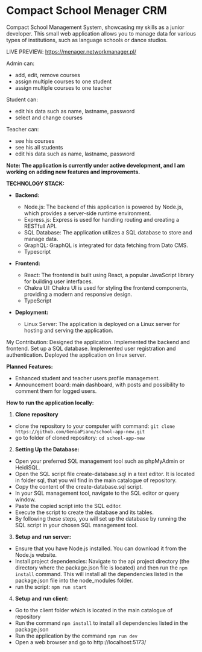 
# Compact School Menager CRM

Compact School Management System, showcasing my skills as a junior developer.
This small web application allows you to manage data for various types of institutions, such as language schools or dance studios.

LIVE PREVIEW:
https://menager.networkmanager.pl/

Admin can:
- add, edit, remove courses
- assign multiple courses to one student
- assign multiple courses to one teacher

Student can:
- edit his data such as name, lastname, password
- select and change courses

Teacher can:
- see his courses
- see his all students
- edit his data such as name, lastname, password

**Note: The application is currently under active development, and I am working on adding new features and improvements.**



**TECHNOLOGY STACK:**

- **Backend:**
    - Node.js: The backend of this application is powered by Node.js, which provides a server-side runtime environment.
    - Express.js: Express is used for handling routing and creating a RESTfull API.
    - SQL Database: The application utilizes a SQL database to store and manage data.
    - GraphQL: GraphQL is integrated for data fetching from Dato CMS.
    - Typescript

- **Frontend:**
    - React: The frontend is built using React, a popular JavaScript library for building user interfaces.
    - Chakra UI: Chakra UI is used for styling the frontend components, providing a modern and responsive design.
    - TypeScript

- **Deployment:**
    - Linux Server: The application is deployed on a Linux server for hosting and serving the application.



My Contribution:
Designed the application.
Implemented the backend and frontend.
Set up a SQL database.
Implemented user registration and authentication.
Deployed the application on linux server.

**Planned Features:**
- Enhanced student and teacher users profile management.
- Announcement board: main dashboard, with posts and possibility to comment them for logged users.


[](https://www.datocms-assets.com/107048/1696586217-screenshot_4.jpg)
[](https://www.datocms-assets.com/107048/1696586170-screenshot_3.jpg)
[](https://www.datocms-assets.com/107048/1696586183-screenshot_1.jpg)


**How to run the application locally:**

 1. **Clone repository**

- clone the repository to your computer with command:
 `git clone https://github.com/GeniaPiano/school-app-new.git`
 - go to folder of cloned repository:
  `cd school-app-new`

 2. **Setting Up the Database:**

 - Open your preferred SQL management tool such as phpMyAdmin or HeidiSQL. 
 - Open the SQL script file create-database.sql in a text editor. It is located in folder sql, that you wil find in the main catalogue of repository.
 - Copy the content of the create-database.sql script.
 - In your SQL management tool, navigate to the SQL editor or query window.
 -  Paste the copied script into the SQL editor.
 - Execute the script to create the database and its tables.
 -  By following these steps, you will set up the database by running the SQL script in your chosen SQL management tool.

3. **Setup and run server:** 
- Ensure that you have Node.js installed. You can download it from the Node.js website.
- Install project dependencies: Navigate to the api project directory (the directory where the package.json file is located) and then run the `npm install` command. This will install all the dependencies listed in the package.json file into the node_modules folder.
- run the script: `npm run start`

4. **Setup and run client:**
- Go to the client folder which is located in the main catalogue of repository
- Run the command `npm install` to install all dependencies  listed in the package.json
- Run the application by the command `npm run dev`
- Open a web browser and go to http://localhost:5173/











